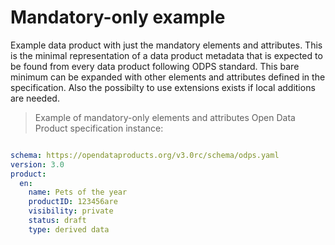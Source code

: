 # Mandatory-only example

Example data product with just the mandatory elements and attributes. This is the minimal representation of a data product metadata that is expected to be found from every data product following ODPS standard. This bare minimum can be expanded with other elements and attributes defined in the specification. Also the possibilty to use extensions exists if local additions are needed. 

> Example of mandatory-only elements and attributes Open Data Product specification instance:

```yml

schema: https://opendataproducts.org/v3.0rc/schema/odps.yaml
version: 3.0
product:
  en:
    name: Pets of the year
    productID: 123456are
    visibility: private
    status: draft
    type: derived data

```
